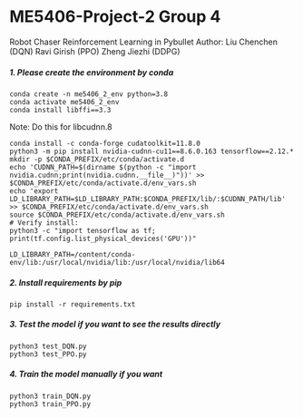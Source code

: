 # ME5406-Project-2 Group 4
Robot Chaser Reinforcement Learning in Pybullet
Author: 
Liu Chenchen (DQN)
Ravi Girish  (PPO)
Zheng Jiezhi (DDPG)

##### 1. Please create the environment by conda
```
conda create -n me5406_2_env python=3.8
conda activate me5406_2_env
conda install libffi==3.3
```

Note: Do this for libcudnn.8
```
conda install -c conda-forge cudatoolkit=11.8.0
python3 -m pip install nvidia-cudnn-cu11==8.6.0.163 tensorflow==2.12.*
mkdir -p $CONDA_PREFIX/etc/conda/activate.d
echo 'CUDNN_PATH=$(dirname $(python -c "import nvidia.cudnn;print(nvidia.cudnn.__file__)"))' >> $CONDA_PREFIX/etc/conda/activate.d/env_vars.sh
echo 'export LD_LIBRARY_PATH=$LD_LIBRARY_PATH:$CONDA_PREFIX/lib/:$CUDNN_PATH/lib' >> $CONDA_PREFIX/etc/conda/activate.d/env_vars.sh
source $CONDA_PREFIX/etc/conda/activate.d/env_vars.sh
# Verify install:
python3 -c "import tensorflow as tf; print(tf.config.list_physical_devices('GPU'))"
```
```
LD_LIBRARY_PATH=/content/conda-env/lib:/usr/local/nvidia/lib:/usr/local/nvidia/lib64
```

##### 2. Install requirements by pip
```
pip install -r requirements.txt
```

##### 3. Test the model if you want to see the results directly
```
python3 test_DQN.py
python3 test_PPO.py
```

##### 4. Train the model manually if you want
```
python3 train_DQN.py
python3 train_PPO.py
```
